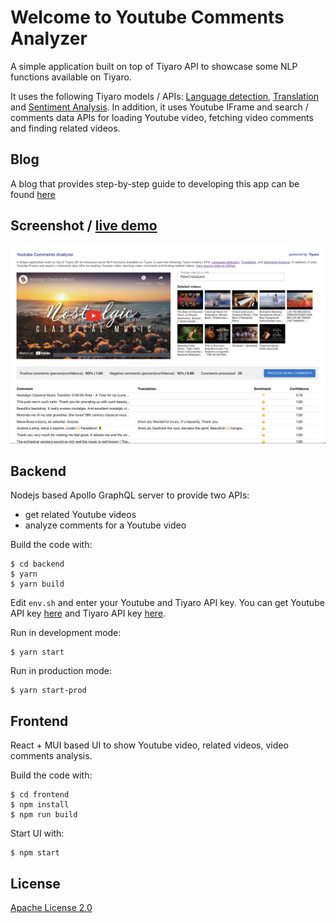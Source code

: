 
# Welcome to Youtube Comments Analyzer

A simple application built on top of Tiyaro API to showcase some NLP functions available on Tiyaro.

It uses the following Tiyaro models / APIs:
[Language detection](https://console.tiyaro.ai/explore/azure-1-cog-text-language-detect/api),
[Translation](https://console.tiyaro.ai/search/translation) and
[Sentiment Analysis](https://console.tiyaro.ai/search/sentiment%20analysis).
In addition, it uses Youtube IFrame and search / comments data APIs for loading Youtube video,
fetching video comments and finding related videos.

## Blog

A blog that provides step-by-step guide to developing this app can be found [here](https://medium.com/@klatchco/youtube-comments-analyzer-in-7-easy-steps-7475dea85a9d)

## Screenshot / [live demo](https://youtube-comments-analyzer.forallai.com/)

![Screenshot](ytca-screenshot.png)

## Backend

Nodejs based Apollo GraphQL server to provide two APIs:
- get related Youtube videos
- analyze comments for a Youtube video

Build the code with:

```console
$ cd backend
$ yarn
$ yarn build
```

Edit `env.sh` and enter your Youtube and Tiyaro API key.
You can get Youtube API key [here](https://developers.google.com/youtube/v3/getting-started) and Tiyaro API key [here](https://console.tiyaro.ai).

Run in development mode:

```console
$ yarn start
```

Run in production mode:

```console
$ yarn start-prod
```

## Frontend

React + MUI based UI to show Youtube video, related videos, video comments analysis.

Build the code with:

```console
$ cd frontend
$ npm install
$ npm run build
```

Start UI with:

```console
$ npm start
```

## License

[Apache License 2.0](LICENSE)
